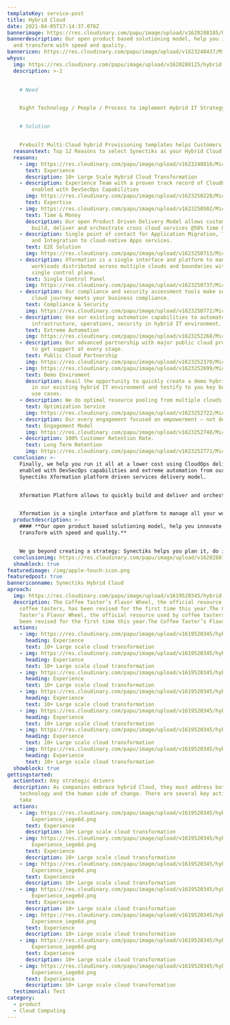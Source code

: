 ```yaml
---
templateKey: service-post
title: Hybrid Cloud
date: 2021-04-05T17:14:37.076Z
bannerimage: https://res.cloudinary.com/papu/image/upload/v1620288185/hybrid-cloud/whyus/Hybrid_Cloud_Top_Image_wy35ww.jpg
bannerdescription: Our open product based solutioning model, help you innovate
  and transform with speed and quality.
bannericon: https://res.cloudinary.com/papu/image/upload/v1623248437/MicroServices/hybrid_Cloud_icon_h1sxmf.svg
whyus:
  img: https://res.cloudinary.com/papu/image/upload/v1620288125/hybrid-cloud/whyus/Hybrid_Cloud_zgb9uq.svg
  description: >-2
     

    # Need 


    Right Technology / People / Process to implement Hybrid IT Strategy that scale across Clouds and offers maximum Security. Innovation Speed at Optimal economics.


    # Solution 


    Prebuilt Multi-Cloud hybrid Provisioning templates helps Customers to quickly Build. Deliver and Orchestrate cross Cloud Services @50% Time & Cost. Existing Automation capabilities to Automate Infrastructure, Operations, Security in Hybrid IT environment
  reasonstext: Top 12 Reasons to select Synectiks as your Hybrid Cloud Partner
  reasons:
    - img: https://res.cloudinary.com/papu/image/upload/v1623248816/MicroServices/Experience_n2pent.svg
      text: Experience
      description: 10+ Large Scale Hybrid Cloud Transformation
    - description: Experience Team with a proven track record of CloudOps delivery
        enabled with DevSecOps Capabilities
      img: https://res.cloudinary.com/papu/image/upload/v1623250228/MicroServices/Expertise_kxl3vj.svg
      text: Expertise
    - img: https://res.cloudinary.com/papu/image/upload/v1623250502/MicroServices/Time_and_Money_pnhdw8.svg
      text: Time & Money
      description: Our open Product Driven Delivery Model allows customers to quickly
        build, deliver and orchestrate cross cloud services @50% time & cost.
    - description: Single point of contact for Application Migration, Transformation
        and Integration to cloud-native Apps services.
      text: E2E Solution
      img: https://res.cloudinary.com/papu/image/upload/v1623250713/MicroServices/E2E_Solution_t2jjnp.svg
    - description: Xformation is a single interface and platform to manage all your
        workloads distributed across multiple clouds and boundaries within a
        single control plane.
      text: Single Control Panel
      img: https://res.cloudinary.com/papu/image/upload/v1623250737/MicroServices/Single_Control_Panel_xneswk.svg
    - description: Our compliance and security assessment tools make sure your hybrid
        cloud journey meets your business compliance.
      text: Compliance & Security
      img: https://res.cloudinary.com/papu/image/upload/v1623250772/MicroServices/Compliance_and_Security_v2rkja.svg
    - description: Use our existing automation capabilities to automate
        infrastructure, operations, security in hybrid IT environment.
      text: Extreme Automation
      img: https://res.cloudinary.com/papu/image/upload/v1623252268/MicroServices/Extreme_Automaton_qaim19.svg
    - description: Our advanced partnership with major public cloud providers help you
        to get support at every stage.
      text: Public Cloud Partnership
      img: https://res.cloudinary.com/papu/image/upload/v1623252370/MicroServices/Public_Cloud_Partnership_ml6h6j.svg
    - img: https://res.cloudinary.com/papu/image/upload/v1623252699/MicroServices/Demo_Environment_oifu2j.svg
      text: Demo Enviroment
      description: Avail the opportunity to quickly create a demo hybrid cloud setup
        in our existing hybrid IT environment and testify to you key business
        use cases.
    - description: We do optimal resource pooling from multiple clouds.
      text: Optimization Service
      img: https://res.cloudinary.com/papu/image/upload/v1623252722/MicroServices/Optimization_Service_vqfvpa.svg
    - description: Our every engagement focused on empowerment – not dependency
      text: Engagement Model
      img: https://res.cloudinary.com/papu/image/upload/v1623252748/MicroServices/Engagement_Model_k6qlyg.svg
    - description: 100% Customer Retention Rate.
      text: Long Term Retention
      img: https://res.cloudinary.com/papu/image/upload/v1623252771/MicroServices/Long_Term_Retention_kc6iwq.svg
  conclusion: >-
    Finally, we help you run it all at a lower cost using CloudOps delivery
    enabled with DevSecOps capabilities and extreme automation from our
    Synectiks Xformation platform driven services delivery model. 


    Xformation Platform allows to quickly build and deliver and orchestrate cross cloud services, at-scale, repeatable offerings and solutions that help to drive your Hybrid Cloud journey @50% time & cost. 


    Xformation is a single interface and platform to manage all your workloads distributed across multiple clouds and boundaries within a single control plane.
  productdescription: >-
    #### **Our open product based solutioning model, help you innovate and
    transform with speed and quality.** 


    We go beyond creating a strategy: Synectiks helps you plan it, do it, run it and manage it. Synectiks Xformation Platform allows to quickly build and deliver and orchestrate hybrid cloud services, at-scale, repeatable offerings and solutions that help to drive your Hybrid Cloud journey @50% time & cost. Xformation is a single interface and platform to manage all your workloads distributed across multiple clouds and boundaries within a single control plane. Finally, we help you run it all at a lower cost using CloudOps delivery enabled with DevSecOps capabilities and extreme automation.
  conclusionimg: https://res.cloudinary.com/papu/image/upload/v1620288124/hybrid-cloud/whyus/Image_2_kgcyij.jpg
  showblock: true
featuredimage: /img/apple-touch-icon.png
featuredpost: true
bannericonname: Synectiks Hybrid Cloud
aproach:
  img: https://res.cloudinary.com/papu/image/upload/v1619520345/hybrid-cloud/Experience_iege6d.png
  description: The Coffee Taster’s Flavor Wheel, the official resource used by
    coffee tasters, has been revised for the first time this year.The Coffee
    Taster’s Flavor Wheel, the official resource used by coffee tasters, has
    been revised for the first time this year.The Coffee Taster’s Flavor Wheel
  actions:
    - img: https://res.cloudinary.com/papu/image/upload/v1619520345/hybrid-cloud/Experience_iege6d.png
      heading: Experience
      text: 10+ Large scale cloud transformation
    - img: https://res.cloudinary.com/papu/image/upload/v1619520345/hybrid-cloud/Experience_iege6d.png
      heading: Experience
      text: 10+ Large scale cloud transformation
    - img: https://res.cloudinary.com/papu/image/upload/v1619520345/hybrid-cloud/Experience_iege6d.png
      heading: Experience
      text: 10+ Large scale cloud transformation
    - img: https://res.cloudinary.com/papu/image/upload/v1619520345/hybrid-cloud/Experience_iege6d.png
      heading: Experience
      text: 10+ Large scale cloud transformation
    - img: https://res.cloudinary.com/papu/image/upload/v1619520345/hybrid-cloud/Experience_iege6d.png
      heading: Experience
      text: 10+ Large scale cloud transformation
    - img: https://res.cloudinary.com/papu/image/upload/v1619520345/hybrid-cloud/Experience_iege6d.png
      heading: Experience
      text: 10+ Large scale cloud transformation
    - img: https://res.cloudinary.com/papu/image/upload/v1619520345/hybrid-cloud/Experience_iege6d.png
      heading: Experience
      text: 10+ Large scale cloud transformation
  showblock: true
gettingstarted:
  actiontext: Key strategic drivers
  description: As companies embrace hybrid Cloud, they must address both
    technology and the human side of change. There are several key actions to
    take
  actions:
    - img: https://res.cloudinary.com/papu/image/upload/v1619520345/hybrid-cloud/
        Experience_iege6d.png
      text: Experience
      description: 10+ Large scale cloud transformation
    - img: https://res.cloudinary.com/papu/image/upload/v1619520345/hybrid-cloud/
        Experience_iege6d.png
      text: Experience
      description: 10+ Large scale cloud transformation
    - img: https://res.cloudinary.com/papu/image/upload/v1619520345/hybrid-cloud/
        Experience_iege6d.png
      text: Experience
      description: 10+ Large scale cloud transformation
    - img: https://res.cloudinary.com/papu/image/upload/v1619520345/hybrid-cloud/
        Experience_iege6d.png
      text: Experience
      description: 10+ Large scale cloud transformation
    - img: https://res.cloudinary.com/papu/image/upload/v1619520345/hybrid-cloud/
        Experience_iege6d.png
      text: Experience
      description: 10+ Large scale cloud transformation
    - img: https://res.cloudinary.com/papu/image/upload/v1619520345/hybrid-cloud/
        Experience_iege6d.png
      text: Experience
      description: 10+ Large scale cloud transformation
    - img: https://res.cloudinary.com/papu/image/upload/v1619520345/hybrid-cloud/
        Experience_iege6d.png
      text: Experience
      description: 10+ Large scale cloud transformation
  testimonial: Test
category:
  - product
  - Cloud Computing
---
```

